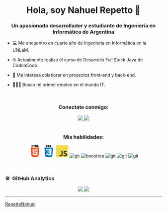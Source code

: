 <!--TITULO-->
<div align="center">
  <h1 align="center">Hola, soy Nahuel Repetto 👋</h1>  
</div>

<!--Sobre Mi-->
<h3 align="center">Un apasionado desarrollador y estudiante de Ingeniería en Informática de Argentina</h3>

- 💻 Me encuentro en cuarto año de Ingeniería en Informática en la UNLaM.

- 🌐 Actualmente realizo el curso de Desarrollo Full Stack Java de CodoaCodo.

- 👯 Me interesa colaborar en proyectos front-end y back-end.
  
- 👨🏻‍💻 Busco mi primer empleo en el mundo IT.

<br>

<!--Contacto-->
<h3 align="center">Conectate conmigo:</h3>
<div align="center">
  <a href="https://www.linkedin.com/in/nahuel-repetto" target="_blank"> 
    <img src="https://img.shields.io/badge/LinkedIn-0077B5?style=for-the-badge&logo=linkedin&logoColor=white">
  </a>  
  <a href="mailto:repettonahuelbautista@gmail.com">
    <img src="https://img.shields.io/badge/Gmail-D14836?style=for-the-badge&logo=gmail&logoColor=white">
  </a>
</div>

<br>

<!--habilidades-->
<h3 align="center">Mis habilidades:</h3>
<p align="center"> 
  <img src="https://raw.githubusercontent.com/devicons/devicon/master/icons/html5/html5-original-wordmark.svg" alt="html5" width="40" height="40"/> 
  <img src="https://raw.githubusercontent.com/devicons/devicon/master/icons/css3/css3-original-wordmark.svg" alt="css3" width="40" height="40"/> 
  <img src="https://raw.githubusercontent.com/devicons/devicon/master/icons/javascript/javascript-original.svg" alt="javascript" width="40" height="40"/> 
  <img src="https://www.vectorlogo.zone/logos/git-scm/git-scm-icon.svg" alt="git" width="40" height="40"/> 
  <img src="https://getbootstrap.com/docs/5.3/assets/brand/bootstrap-logo-shadow.png" alt="boostrap" width="40" height="40"/>
  <img src="https://static-00.iconduck.com/assets.00/node-js-icon-454x512-nztofx17.png" alt="git" width="40" height="40"/> 
  <img src="https://www.vectorlogo.zone/logos/java/java-icon.svg" alt="git" width="40" height="40"/> 
  <img src="https://www.vectorlogo.zone/logos/mysql/mysql-icon.svg" alt="git" width="40" height="40"/> 
</p>

<br>

### ⚙️ &nbsp;GitHub Analytics

<p align="center">
<a href="https://github.com/ArisGuimera">
  <img height="180em" src="https://github-readme-stats-eight-theta.vercel.app/api?username=RepettoNahuel&show_icons=true&theme=algolia&include_all_commits=true&count_private=true"/>
  <img height="180em" src="https://github-readme-stats-eight-theta.vercel.app/api/top-langs/?username=RepettoNahuel&layout=compact&langs_count=8&theme=algolia"/>
</a>
</p>

------
[RepettoNahuel](https://github.com/RepettoNahuel)
